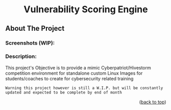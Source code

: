 <a name="readme-top"></a>

<h1 align="center">Vulnerability Scoring Engine</h1>

## About The Project

### Screenshots (WIP):

### Description:
This project's Objective is to provide a mimic Cyberpatriot/Hivestorm competition environment for standalone custom Linux Images for students/coaches to create for cybersecurity related training

`Warning this project however is still a W.I.P. but will be constantly updated and expected to be complete by end of month`
<p align="right">(<a href="#readme-top">back to top</a>)</p>
